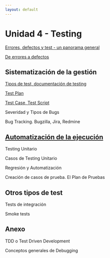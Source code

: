 ```yaml
---
layout: default
---
```


# Unidad 4 - Testing

[Errores, defectos y test - un panorama general](./testing-panorama.md)

[De errores a defectos](./errores-defectos.md)


## Sistematización de la gestión
[Tipos de test, documentación de testing](./sistematizacion/tipos-documentacion.md)

[Test Plan](./sistematizacion/test-plan.md)

[Test Case, Test Script](./sistematizacion/test-case.md)

Severidad y Tipos de Bugs

Bug Tracking. Bugzilla, Jira, Redmine

## [Automatización de la ejecución](./automatizacion-ejecucion.md)
Testing Unitario

Casos de Testing Unitario

Regresión y Automatización

Creación de casos de prueba. El Plan de Pruebas

## Otros tipos de test
Tests de integración

Smoke tests

## Anexo
TDD o Test Driven Development

Conceptos generales de Debugging
